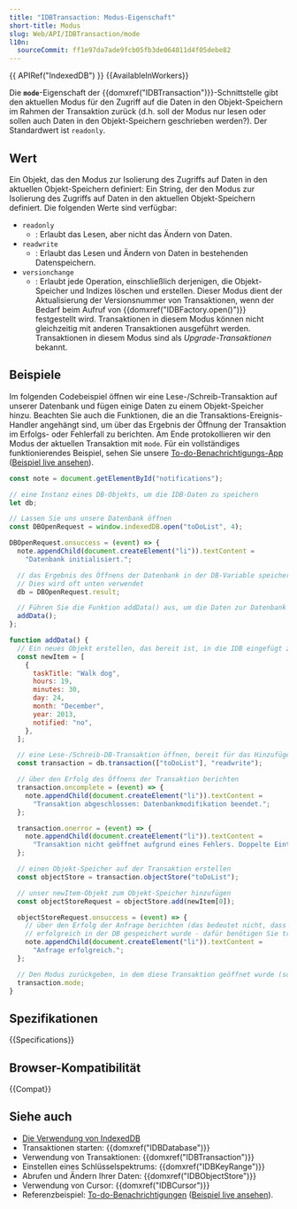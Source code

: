 ```yaml
---
title: "IDBTransaction: Modus-Eigenschaft"
short-title: Modus
slug: Web/API/IDBTransaction/mode
l10n:
  sourceCommit: ff1e97da7ade9fcb05fb3de064011d4f05debe82
---
```


{{ APIRef("IndexedDB") }} {{AvailableInWorkers}}

Die **`mode`**-Eigenschaft der {{domxref("IDBTransaction")}}-Schnittstelle gibt den aktuellen Modus für den Zugriff auf die Daten in den Objekt-Speichern im Rahmen der Transaktion zurück (d.h. soll der Modus nur lesen oder sollen auch Daten in den Objekt-Speichern geschrieben werden?). Der Standardwert ist `readonly`.

## Wert

Ein Objekt, das den Modus zur Isolierung des Zugriffs auf Daten in den aktuellen Objekt-Speichern definiert:
Ein String, der den Modus zur Isolierung des Zugriffs auf Daten in den aktuellen Objekt-Speichern definiert. Die folgenden Werte sind verfügbar:

- `readonly`
  - : Erlaubt das Lesen, aber nicht das Ändern von Daten.
- `readwrite`
  - : Erlaubt das Lesen und Ändern von Daten in bestehenden Datenspeichern.
- `versionchange`
  - : Erlaubt jede Operation, einschließlich derjenigen, die Objekt-Speicher und Indizes löschen und erstellen.
    Dieser Modus dient der Aktualisierung der Versionsnummer von Transaktionen, wenn der Bedarf beim Aufruf von {{domxref("IDBFactory.open()")}} festgestellt wird.
    Transaktionen in diesem Modus können nicht gleichzeitig mit anderen Transaktionen ausgeführt werden.
    Transaktionen in diesem Modus sind als _Upgrade-Transaktionen_ bekannt.

## Beispiele

Im folgenden Codebeispiel öffnen wir eine Lese-/Schreib-Transaktion auf unserer Datenbank und fügen einige Daten zu einem Objekt-Speicher hinzu. Beachten Sie auch die Funktionen, die an die Transaktions-Ereignis-Handler angehängt sind, um über das Ergebnis der Öffnung der Transaktion im Erfolgs- oder Fehlerfall zu berichten. Am Ende protokollieren wir den Modus der aktuellen Transaktion mit `mode`. Für ein vollständiges funktionierendes Beispiel, sehen Sie unsere [To-do-Benachrichtigungs-App](https://github.com/mdn/dom-examples/tree/main/to-do-notifications) ([Beispiel live ansehen](https://mdn.github.io/dom-examples/to-do-notifications/)).

```js
const note = document.getElementById("notifications");

// eine Instanz eines DB-Objekts, um die IDB-Daten zu speichern
let db;

// Lassen Sie uns unsere Datenbank öffnen
const DBOpenRequest = window.indexedDB.open("toDoList", 4);

DBOpenRequest.onsuccess = (event) => {
  note.appendChild(document.createElement("li")).textContent =
    "Datenbank initialisiert.";

  // das Ergebnis des Öffnens der Datenbank in der DB-Variable speichern.
  // Dies wird oft unten verwendet
  db = DBOpenRequest.result;

  // Führen Sie die Funktion addData() aus, um die Daten zur Datenbank hinzuzufügen
  addData();
};

function addData() {
  // Ein neues Objekt erstellen, das bereit ist, in die IDB eingefügt zu werden
  const newItem = [
    {
      taskTitle: "Walk dog",
      hours: 19,
      minutes: 30,
      day: 24,
      month: "December",
      year: 2013,
      notified: "no",
    },
  ];

  // eine Lese-/Schreib-DB-Transaktion öffnen, bereit für das Hinzufügen der Daten
  const transaction = db.transaction(["toDoList"], "readwrite");

  // über den Erfolg des Öffnens der Transaktion berichten
  transaction.oncomplete = (event) => {
    note.appendChild(document.createElement("li")).textContent =
      "Transaktion abgeschlossen: Datenbankmodifikation beendet.";
  };

  transaction.onerror = (event) => {
    note.appendChild(document.createElement("li")).textContent =
      "Transaktion nicht geöffnet aufgrund eines Fehlers. Doppelte Einträge sind nicht erlaubt.";
  };

  // einen Objekt-Speicher auf der Transaktion erstellen
  const objectStore = transaction.objectStore("toDoList");

  // unser newItem-Objekt zum Objekt-Speicher hinzufügen
  const objectStoreRequest = objectStore.add(newItem[0]);

  objectStoreRequest.onsuccess = (event) => {
    // über den Erfolg der Anfrage berichten (das bedeutet nicht, dass das Item
    // erfolgreich in der DB gespeichert wurde - dafür benötigen Sie transaction.onsuccess)
    note.appendChild(document.createElement("li")).textContent =
      "Anfrage erfolgreich.";
  };

  // Den Modus zurückgeben, in dem diese Transaktion geöffnet wurde (sollte in diesem Fall "readwrite" sein)
  transaction.mode;
}
```

## Spezifikationen

{{Specifications}}

## Browser-Kompatibilität

{{Compat}}

## Siehe auch

- [Die Verwendung von IndexedDB](/de/docs/Web/API/IndexedDB_API/Using_IndexedDB)
- Transaktionen starten: {{domxref("IDBDatabase")}}
- Verwendung von Transaktionen: {{domxref("IDBTransaction")}}
- Einstellen eines Schlüsselspektrums: {{domxref("IDBKeyRange")}}
- Abrufen und Ändern Ihrer Daten: {{domxref("IDBObjectStore")}}
- Verwendung von Cursor: {{domxref("IDBCursor")}}
- Referenzbeispiel: [To-do-Benachrichtigungen](https://github.com/mdn/dom-examples/tree/main/to-do-notifications) ([Beispiel live ansehen](https://mdn.github.io/dom-examples/to-do-notifications/)).
